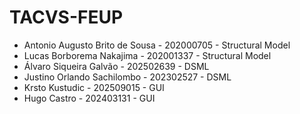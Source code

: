 # TACVS-FEUP

- Antonio Augusto Brito de Sousa - 202000705 - Structural Model
- Lucas Borborema Nakajima - 202001337 - Structural Model
- Álvaro Siqueira Galvão - 202502639 - DSML
- Justino Orlando Sachilombo - 202302527 - DSML
- Krsto Kustudic - 202509015 - GUI
- Hugo Castro - 202403131 - GUI
